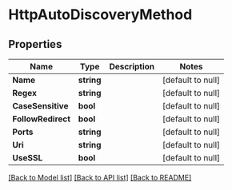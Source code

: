 # HttpAutoDiscoveryMethod

## Properties
Name | Type | Description | Notes
------------ | ------------- | ------------- | -------------
**Name** | **string** |  | [default to null]
**Regex** | **string** |  | [default to null]
**CaseSensitive** | **bool** |  | [default to null]
**FollowRedirect** | **bool** |  | [default to null]
**Ports** | **string** |  | [default to null]
**Uri** | **string** |  | [default to null]
**UseSSL** | **bool** |  | [default to null]

[[Back to Model list]](../README.md#documentation-for-models) [[Back to API list]](../README.md#documentation-for-api-endpoints) [[Back to README]](../README.md)


